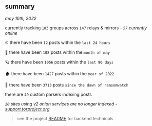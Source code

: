 
## summary
_may 10th, 2022_

currently tracking `103` groups across `147` relays & mirrors - _`57` currently online_

⏲ there have been `12` posts within the `last 24 hours`

🦈 there have been `108` posts within the `month of may`

🪐 there have been `1056` posts within the `last 90 days`

🏚 there have been `1427` posts within the `year of 2022`

🦕 there have been `3713` posts `since the dawn of ransomwatch`

there are `49` custom parsers indexing posts

_`20` sites using v2 onion services are no longer indexed - [support.torproject.org](https://support.torproject.org/onionservices/v2-deprecation/)_

> see the project [README](https://github.com/thetanz/ransomwatch#ransomwatch--) for backend technicals
